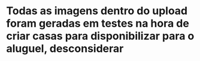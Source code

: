﻿# Todas as imagens dentro do upload foram geradas em testes na hora de criar casas para disponibilizar para o aluguel, desconsiderar
